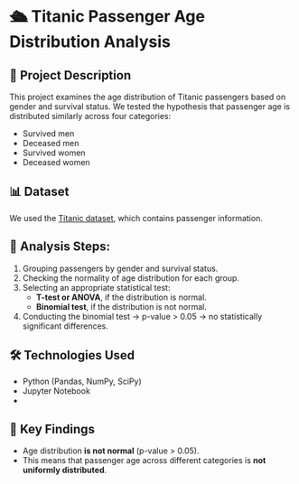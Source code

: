# 🛳 Titanic Passenger Age Distribution Analysis

## 📌 Project Description
This project examines the age distribution of Titanic passengers based on gender and survival status. We tested the hypothesis that passenger age is distributed similarly across four categories:

- Survived men
- Deceased men
- Survived women
- Deceased women

## 📊 Dataset
We used the [Titanic dataset](https://www.kaggle.com/datasets/yasserh/titanic-dataset/data), which contains passenger information.

## 🔎 Analysis Steps:
1. Grouping passengers by gender and survival status.
2. Checking the normality of age distribution for each group.
3. Selecting an appropriate statistical test:
   - **T-test or ANOVA**, if the distribution is normal.
   - **Binomial test**, if the distribution is not normal.
4. Conducting the binomial test → p-value > 0.05 → no statistically significant differences.

## 🛠 Technologies Used
- Python (Pandas, NumPy, SciPy)
- Jupyter Notebook
- 
## 📌 Key Findings
- Age distribution **is not normal** (p-value > 0.05).
- This means that passenger age across different categories is **not uniformly distributed**.
